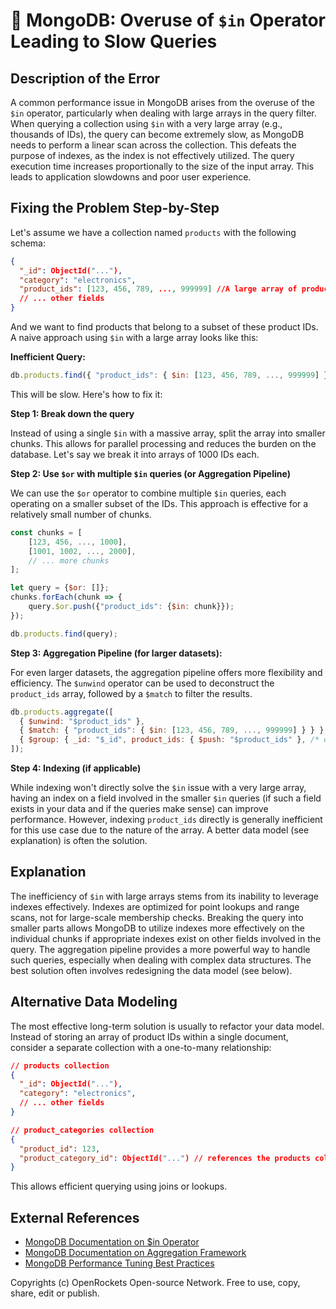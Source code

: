 # 🐞 MongoDB: Overuse of `$in` Operator Leading to Slow Queries


## Description of the Error

A common performance issue in MongoDB arises from the overuse of the `$in` operator, particularly when dealing with large arrays in the query filter.  When querying a collection using `$in` with a very large array (e.g., thousands of IDs), the query can become extremely slow, as MongoDB needs to perform a linear scan across the collection. This defeats the purpose of indexes, as the index is not effectively utilized.  The query execution time increases proportionally to the size of the input array.  This leads to application slowdowns and poor user experience.


## Fixing the Problem Step-by-Step

Let's assume we have a collection named `products` with the following schema:

```json
{
  "_id": ObjectId("..."),
  "category": "electronics",
  "product_ids": [123, 456, 789, ..., 999999] //A large array of product IDs
  // ... other fields
}
```

And we want to find products that belong to a subset of these product IDs. A naive approach using `$in` with a large array looks like this:


**Inefficient Query:**

```javascript
db.products.find({ "product_ids": { $in: [123, 456, 789, ..., 999999] } })
```

This will be slow. Here's how to fix it:


**Step 1:  Break down the query**

Instead of using a single `$in` with a massive array, split the array into smaller chunks.  This allows for parallel processing and reduces the burden on the database.  Let's say we break it into arrays of 1000 IDs each.

**Step 2: Use `$or` with multiple `$in` queries (or Aggregation Pipeline)**

We can use the `$or` operator to combine multiple `$in` queries, each operating on a smaller subset of the IDs.  This approach is effective for a relatively small number of chunks.

```javascript
const chunks = [
    [123, 456, ..., 1000],
    [1001, 1002, ..., 2000],
    // ... more chunks
];

let query = {$or: []};
chunks.forEach(chunk => {
    query.$or.push({"product_ids": {$in: chunk}});
});

db.products.find(query);
```

**Step 3:  Aggregation Pipeline (for larger datasets):**

For even larger datasets, the aggregation pipeline offers more flexibility and efficiency. The `$unwind` operator can be used to deconstruct the `product_ids` array, followed by a `$match` to filter the results.


```javascript
db.products.aggregate([
  { $unwind: "$product_ids" },
  { $match: { "product_ids": { $in: [123, 456, 789, ..., 999999] } } },
  { $group: { _id: "$_id", product_ids: { $push: "$product_ids" }, /* other fields */ } } // Group back together if needed
]);
```

**Step 4: Indexing (if applicable)**

While indexing won't directly solve the `$in` issue with a very large array, having an index on a field involved in the smaller `$in` queries (if such a field exists in your data and if the queries make sense) can improve performance. However, indexing `product_ids` directly is generally inefficient for this use case due to the nature of the array. A better data model (see explanation) is often the solution.


## Explanation

The inefficiency of `$in` with large arrays stems from its inability to leverage indexes effectively. Indexes are optimized for point lookups and range scans, not for large-scale membership checks.  Breaking the query into smaller parts allows MongoDB to utilize indexes more effectively on the individual chunks if appropriate indexes exist on other fields involved in the query. The aggregation pipeline provides a more powerful way to handle such queries, especially when dealing with complex data structures.  The best solution often involves redesigning the data model (see below).

##  Alternative Data Modeling

The most effective long-term solution is usually to refactor your data model. Instead of storing an array of product IDs within a single document, consider a separate collection with a one-to-many relationship:

```json
// products collection
{
  "_id": ObjectId("..."),
  "category": "electronics",
  // ... other fields
}

// product_categories collection
{
  "product_id": 123,
  "product_category_id": ObjectId("...") // references the products collection
}
```

This allows efficient querying using joins or lookups.


## External References

* [MongoDB Documentation on $in Operator](https://www.mongodb.com/docs/manual/reference/operator/query/in/)
* [MongoDB Documentation on Aggregation Framework](https://www.mongodb.com/docs/manual/aggregation/)
* [MongoDB Performance Tuning Best Practices](https://www.mongodb.com/docs/manual/tutorial/optimize-query-performance/)


Copyrights (c) OpenRockets Open-source Network. Free to use, copy, share, edit or publish.

